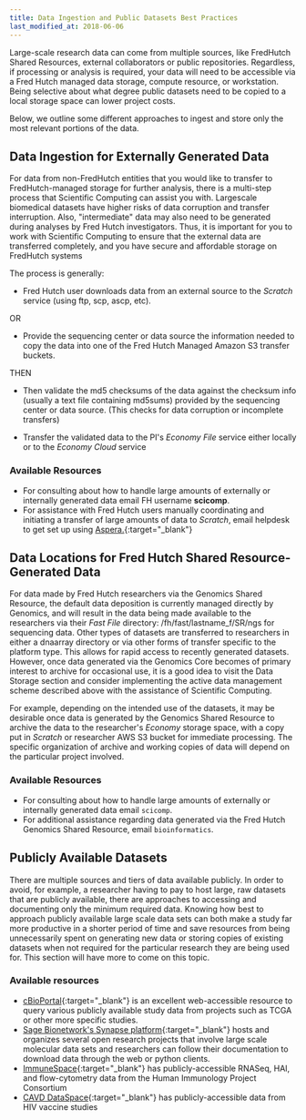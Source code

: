 ```yaml
---
title: Data Ingestion and Public Datasets Best Practices
last_modified_at: 2018-06-06
---
```

Large-scale research data can come from multiple sources, like FredHutch Shared Resources, external collaborators or public repositories. Regardless, if processing or analysis is required, your data will need to be accessible via a Fred Hutch managed data storage, compute resource, or workstation. Being selective about what degree public datasets need to be copied to a local storage space can lower project costs.  

Below, we outline some different approaches to ingest and store only the most relevant portions of the data. 

## Data Ingestion for Externally Generated Data
For data from non-FredHutch entities that you would like to transfer to FredHutch-managed storage for further analysis, there is a multi-step process that Scientific Computing can assist you with. Largescale biomedical datasets have higher risks of data corruption and transfer interruption. Also, "intermediate" data may also need to be generated during analyses by Fred Hutch investigators. Thus, it is important for you to work with Scientific Computing to ensure that the external data are transferred completely, and you have secure and affordable storage on FredHutch systems

The process is generally:
- Fred Hutch user downloads data from an external source to the *Scratch* service (using ftp, scp, ascp, etc).

OR

- Provide the sequencing center or data source the information needed to copy the data into one of the Fred Hutch Managed Amazon S3 transfer buckets.

THEN
- Then validate the md5 checksums of the data against the checksum info (usually a text file containing md5sums) provided by the sequencing center or data source. (This checks for data corruption or incomplete transfers)

- Transfer the validated data to the PI's *Economy File* service either locally or to the *Economy Cloud* service

### Available Resources
  - For consulting about how to handle large amounts of externally or internally generated data email FH username **scicomp**.
  - For assistance with Fred Hutch users manually coordinating and initiating a transfer of large amounts of data to *Scratch*, email helpdesk to get set up using [Aspera.](https://aspera.fhcrc.org/index.html){:target="_blank"}<!--_-->

## Data Locations for Fred Hutch Shared Resource-Generated Data
For data made by Fred Hutch researchers via the Genomics Shared Resource, the default data deposition is currently managed directly by Genomics, and will result in the data being made available to the researchers via their *Fast File* directory: /fh/fast/lastname_f/SR/ngs for sequencing data.  Other types of datasets are transferred to researchers in either a dnaarray directory or via other forms of transfer specific to the platform type.  This allows for rapid access to recently generated datasets.  However, once data generated via the Genomics Core becomes of primary interest to archive for occasional use, it is a good idea to visit the Data Storage section and consider implementing the active data management scheme described above with the assistance of Scientific Computing.  

For example, depending on the intended use of the datasets, it may be desirable once data is generated by the Genomics Shared Resource to archive the data to the researcher's *Economy* storage space, with a copy put in *Scratch* or researcher AWS S3 bucket for immediate processing.  The specific organization of archive and working copies of data will depend on the particular project involved.  

### Available Resources
  - For consulting about how to handle large amounts of externally or internally generated data email `scicomp`.
  - For additional assistance regarding data generated via the Fred Hutch Genomics Shared Resource, email `bioinformatics`.

## Publicly Available Datasets
There are multiple sources and tiers of data available publicly.  In order to avoid, for example, a researcher having to pay to host large, raw datasets that are publicly available, there are approaches to accessing and documenting only the minimum required data.  Knowing how best to approach publicly available large scale data sets can both make a study far more productive in a shorter period of time and save resources from being unnecessarily spent on generating new data or storing copies of existing datasets when not required for the particular research they are being used for.  This section will have more to come on this topic.  

### Available resources
  - [cBioPortal](http://www.cbioportal.org/){:target="_blank"} is an excellent web-accessible resource to query various publicly available study data from projects such as TCGA or other more specific studies.  
  - [Sage Bionetwork's Synapse platform](https://www.synapse.org/#!StandaloneWiki:OpenResearchProjects){:target="_blank"} hosts and organizes several open research projects that involve large scale molecular data sets and researchers can follow their documentation to download data through the web or python clients.  
  - [ImmuneSpace](http://immunespace.org/){:target="_blank"} has publicly-accessible RNASeq, HAI, and flow-cytometry data from the Human Immunology Project Consortium
  - [CAVD DataSpace](https://dataspace.cavd.org){:target="_blank"} has publicly-accessible data from HIV vaccine studies

